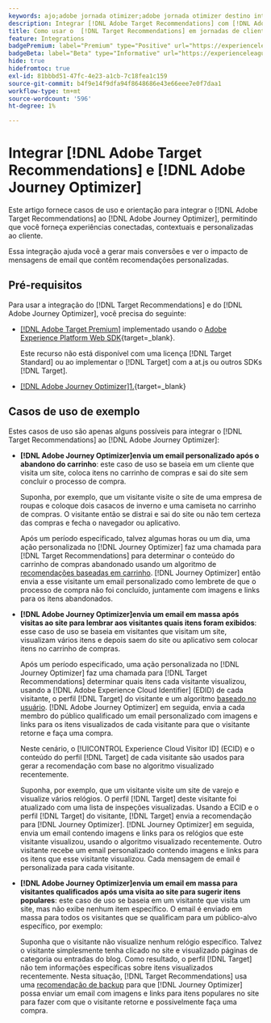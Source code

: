 ```yaml
---
keywords: ajo;adobe jornada otimizer;adobe jornada otimizer destino integração;recomendações;direcionar recomendações;integração;ajo;adobe otimizer;adobe otimizer target integration;recommendations;target recommendations
description: Integrar [!DNL Adobe Target Recommendations] com [!DNL Adobe Journey Optimizer].
title: Como usar o  [!DNL Target Recommendations] em jornadas de clientes usando o  [!DNL Adobe Journey Optimizer]?
feature: Integrations
badgePremium: label="Premium" type="Positive" url="https://experienceleague.adobe.com/docs/target/using/introduction/intro.html?lang=pt-BR#premium newtab=true" tooltip="Consulte o que está incluído no Target Premium."
badgeBeta: label="Beta" type="Informative" url="https://experienceleague.adobe.com/docs/target/using/introduction/intro.html?lang=pt-BR#beta newtab=true" tooltip="O que são recursos beta no  [!DNL Adobe Target]."
hide: true
hidefromtoc: true
exl-id: 81bbbd51-47fc-4e23-a1cb-7c18fea1c159
source-git-commit: b4f9e14f9dfa94f8648686e43e66eee7e0f7daa1
workflow-type: tm+mt
source-wordcount: '596'
ht-degree: 1%

---
```


# Integrar [!DNL Adobe Target Recommendations] e [!DNL Adobe Journey Optimizer]

Este artigo fornece casos de uso e orientação para integrar o [!DNL Adobe Target Recommendations] ao [!DNL Adobe Journey Optimizer], permitindo que você forneça experiências conectadas, contextuais e personalizadas ao cliente.

Essa integração ajuda você a gerar mais conversões e ver o impacto de mensagens de email que contêm recomendações personalizadas.

## Pré-requisitos

Para usar a integração do [!DNL Target Recommendations] e do [!DNL Adobe Journey Optimizer], você precisa do seguinte:

* [[!DNL Adobe Target Premium]](/help/main/c-intro/intro.md#premium) implementado usando o [Adobe Experience Platform Web SDK](https://experienceleague.adobe.com/pt-br/docs/target-dev/developer/client-side/aep-web-sdk){target=_blank}.

  Este recurso não está disponível com uma licença [!DNL Target Standard] ou ao implementar o [!DNL Target] com a at.js ou outros SDKs [!DNL Target].

* [[!DNL Adobe Journey Optimizer]1.](https://experienceleague.adobe.com/pt-br/docs/journey-optimizer/using/ajo-home){target=_blank}

## Casos de uso de exemplo

Estes casos de uso são apenas alguns possíveis para integrar o [!DNL Target Recommendations] ao [!DNL Adobe Journey Optimizer]:

* **[!DNL Adobe Journey Optimizer]envia um email personalizado após o abandono do carrinho**: este caso de uso se baseia em um cliente que visita um site, coloca itens no carrinho de compras e sai do site sem concluir o processo de compra.

  Suponha, por exemplo, que um visitante visite o site de uma empresa de roupas e coloque dois casacos de inverno e uma camiseta no carrinho de compras. O visitante então se distrai e sai do site ou não tem certeza das compras e fecha o navegador ou aplicativo.

  Após um período especificado, talvez algumas horas ou um dia, uma ação personalizada no [!DNL Journey Optimizer] faz uma chamada para [!DNL Target Recommendations] para determinar o conteúdo do carrinho de compras abandonado usando um algoritmo de [recomendações baseadas em carrinho](/help/main/c-recommendations/c-algorithms/base-the-recommendation-on-a-recommendation-key.md). [!DNL Journey Optimizer] então envia a esse visitante um email personalizado como lembrete de que o processo de compra não foi concluído, juntamente com imagens e links para os itens abandonados.

* **[!DNL Adobe Journey Optimizer]envia um email em massa após visitas ao site para lembrar aos visitantes quais itens foram exibidos**: esse caso de uso se baseia em visitantes que visitam um site, visualizam vários itens e depois saem do site ou aplicativo sem colocar itens no carrinho de compras.

  Após um período especificado, uma ação personalizada no [!DNL Journey Optimizer] faz uma chamada para [!DNL Target Recommendations] determinar quais itens cada visitante visualizou, usando a [!DNL Adobe Experience Cloud Identifier] (EDID) de cada visitante, o perfil [!DNL Target] do visitante e um algoritmo [baseado no usuário](/help/main/c-recommendations/c-algorithms/base-the-recommendation-on-a-recommendation-key.md). [!DNL Adobe Journey Optimizer] em seguida, envia a cada membro do público qualificado um email personalizado com imagens e links para os itens visualizados de cada visitante para que o visitante retorne e faça uma compra.

  Neste cenário, o [!UICONTROL Experience Cloud Visitor ID] (ECID) e o conteúdo do perfil [!DNL Target] de cada visitante são usados para gerar a recomendação com base no algoritmo visualizado recentemente.

  Suponha, por exemplo, que um visitante visite um site de varejo e visualize vários relógios. O perfil [!DNL Target] deste visitante foi atualizado com uma lista de inspeções visualizadas. Usando a ECID e o perfil [!DNL Target] do visitante, [!DNL Target] envia a recomendação para [!DNL Journey Optimizer]. [!DNL Journey Optimizer] em seguida, envia um email contendo imagens e links para os relógios que este visitante visualizou, usando o algoritmo visualizado recentemente. Outro visitante recebe um email personalizado contendo imagens e links para os itens que esse visitante visualizou. Cada mensagem de email é personalizada para cada visitante.

* **[!DNL Adobe Journey Optimizer]envia um email em massa para visitantes qualificados após uma visita ao site para sugerir itens populares**: este caso de uso se baseia em um visitante que visita um site, mas não exibe nenhum item específico. O email é enviado em massa para todos os visitantes que se qualificam para um público-alvo específico, por exemplo:

  Suponha que o visitante não visualize nenhum relógio específico. Talvez o visitante simplesmente tenha clicado no site e visualizado páginas de categoria ou entradas do blog. Como resultado, o perfil [!DNL Target] não tem informações específicas sobre itens visualizados recentemente. Nesta situação, [!DNL Target Recommendations] usa uma [recomendação de backup](/help/main/c-recommendations/c-algorithms/backup-recs.md) para que [!DNL Journey Optimizer] possa enviar um email com imagens e links para itens populares no site para fazer com que o visitante retorne e possivelmente faça uma compra.
